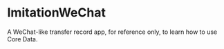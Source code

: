# ImitationWeChat
A WeChat-like transfer record app, for reference only, to learn how to use Core Data.
